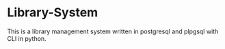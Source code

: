 # Library-System
This is a library management system written in postgresql and plpgsql
with CLI in python.